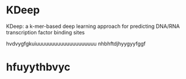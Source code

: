 # KDeep
KDeep: a k-mer-based deep learning approach for  predicting DNA/RNA transcription factor binding  sites

hvdvygfgkuiuuuuuuuuuuuuuuuuuuuu
nhbhftdjhyygyyfggf
# hfuyythbvyc
